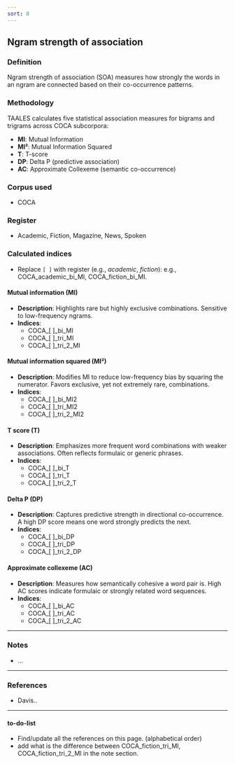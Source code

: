 ```yaml
---
sort: 8
---
```


## Ngram strength of association

### Definition
Ngram strength of association (SOA) measures how strongly the words in an ngram are connected based on their co-occurrence patterns.

### Methodology
TAALES calculates five statistical association measures for bigrams and trigrams across COCA subcorpora:
- **MI**: Mutual Information
- **MI²**: Mutual Information Squared
- **T**: T-score
- **DP**: Delta P (predictive association)
- **AC**: Approximate Collexeme (semantic co-occurrence)

### Corpus used
- COCA

### Register
- Academic, Fiction, Magazine, News, Spoken

### Calculated indices
- Replace `[ ]` with register (e.g., *academic*, *fiction*): e.g., 
COCA_academic_bi_MI, COCA_fiction_bi_MI.

#### Mutual information (MI)

- **Description**: Highlights rare but highly exclusive combinations. Sensitive to low-frequency ngrams.
- **Indices**:
  - COCA_[ ]_bi_MI  
  - COCA_[ ]_tri_MI  
  - COCA_[ ]_tri_2_MI  

#### Mutual information squared (MI²)

- **Description**: Modifies MI to reduce low-frequency bias by squaring the numerator. Favors exclusive, yet not extremely rare, combinations.
- **Indices**:
  - COCA_[ ]_bi_MI2  
  - COCA_[ ]_tri_MI2  
  - COCA_[ ]_tri_2_MI2  

#### T score (T)

- **Description**: Emphasizes more frequent word combinations with weaker associations. Often reflects formulaic or generic phrases.
- **Indices**:
  - COCA_[ ]_bi_T  
  - COCA_[ ]_tri_T  
  - COCA_[ ]_tri_2_T  

#### Delta P (DP)

- **Description**: Captures predictive strength in directional co-occurrence. A high DP score means one word strongly predicts the next.
- **Indices**:
  - COCA_[ ]_bi_DP  
  - COCA_[ ]_tri_DP  
  - COCA_[ ]_tri_2_DP  


#### Approximate collexeme (AC)

- **Description**: Measures how semantically cohesive a word pair is. High AC scores indicate formulaic or strongly related word sequences.
- **Indices**:
  - COCA_[ ]_bi_AC  
  - COCA_[ ]_tri_AC  
  - COCA_[ ]_tri_2_AC  

---

### Notes
- ...

---

### References
- Davis..

---

#### to-do-list
- Find/update all the references on this page. (alphabetical order)
- add what is the difference between COCA_fiction_tri_MI, COCA_fiction_tri_2_MI in the note section.
